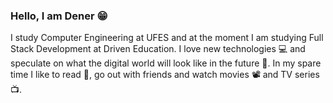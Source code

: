 ### Hello, I am Dener 😁

I study Computer Engineering at UFES and at the moment I am studying Full Stack Development at Driven Education. I love new technologies 💻 and speculate on what the digital world will look like in the future 🔮. In my spare time I like to read 📖, go out with friends and watch movies 📽️ and TV series 📺.

<!--
**denersg/denersg** is a ✨ _special_ ✨ repository because its `README.md` (this file) appears on your GitHub profile.

Here are some ideas to get you started:

- 🔭 I’m currently working on ...
- 🌱 I’m currently learning ...
- 👯 I’m looking to collaborate on ...
- 🤔 I’m looking for help with ...
- 💬 Ask me about ...
- 📫 How to reach me: ...
- 😄 Pronouns: ...
- ⚡ Fun fact: ...
-->
